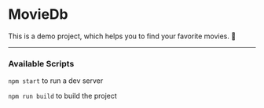 # MovieDb

This is a demo project, which helps you to find your favorite movies. 🙂

---

###  Available Scripts 

`npm start` to run a dev server

`npm run build` to build the project
